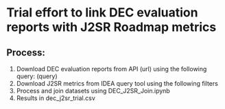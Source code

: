 # Trial effort to link DEC evaluation reports with J2SR Roadmap metrics

## Process:

1. Download DEC evaluation reports from API (url) using the following query: (query)
2. Download J2SR metrics from IDEA query tool using the following filters
3. Process and join datasets using DEC_J2SR_Join.ipynb
4. Results in dec_j2sr_trial.csv
